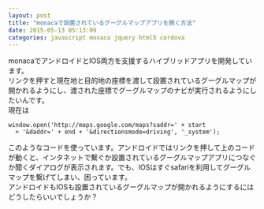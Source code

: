 ```yaml
---
layout: post
title: "monacaで設置されているグーグルマップアプリを開く方法"
date: 2015-05-13 05:13:09
categories: javascript monaca jquery html5 cordova
---
```

<p>monacaでアンドロイドとIOS両方を支援するハイブリッドアプリを開発しています。<br>
リンクを押すと現在地と目的地の座標を渡して設置されているグーグルマップが開かれるようにし、渡された座標でグーグルマップのナビが実行されるようにしたいんです。<br>
現在は</p>

<pre><code>window.open('http://maps.google.com/maps?saddr=' + start
  + '&amp;daddr=' + end + '&amp;directionsmode=driving', '_system');
</code></pre>

<p>このようなコードを使っています。アンドロイドではリンクを押して上のコードが動くと、インタネットで繋ぐか設置されているグーグルマップアプリにつなぐか聞くダイアログが表示されます。でも、IOSはすぐsafariを利用してグーグルマップを繋げてしまい、困っています。<br>
アンドロイドもIOSも設置されているグーグルマップが開かれるようにするにはどうしたらいいでしょうか？</p>
